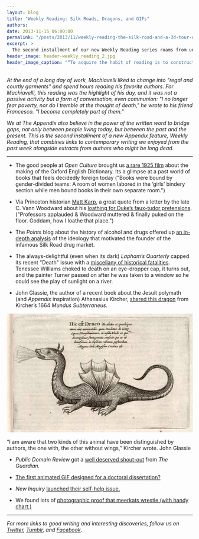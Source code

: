 ```yaml
---
layout: blog
title: "Weekly Reading: Silk Roads, Dragons, and GIFs"
authors:
date: 2013-11-15 06:00:00
permalink: "/posts/2013/11/weekly-reading-the-silk-road-and-a-3d-tour-of-early-london"
excerpt: >
  The second installment of our new Weekly Reading series roams from underground dragons to the odd death of Tennessee Williams.
header_image: header-weekly_reading_2.jpg
header_image_caption: "“To acquire the habit of reading is to construct for yourself a refuge from almost all the miseries of life.” - W. Somerset Maugham"
---
```

*At the end of a long day of work, Machiavelli liked to change into "regal and courtly garments" and spend hours reading his favorite authors. For Machiavelli, this reading was the highlight of his day, and it was not a passive activity but a form of conversation, even communion: "I no longer fear poverty, nor do I tremble at the thought of death," he wrote to his friend Francesco. "I become completely part of them."*

*We at *The Appendix* also believe in the power of the written word to bridge gaps, not only between people living today, but between the past and the present. This is the second installment of a new *Appendix* feature, *Weekly Reading,* that combines links to contemporary writing we enjoyed from the past week alongside extracts from authors who might be long dead.*

***

- The good people at *Open Culture* brought us [a rare 1925 film](http://www.openculture.com/2013/11/how-the-oxford-english-dictionary-was-made-in-1925.html) about the making of the Oxford English Dictionary. Its a glimpse at a past world of books that feels decidedly foreign today ("Books were bound by gender-divided teams: A room of women labored in the ‘girls’ bindery section while men bound books in their own separate room.")

- Via Princeton historian [Matt Karp](https://twitter.com/MitchFraas), a great quote from a letter by the late C. Vann Woodward about his [loathing for Duke’s faux-tudor pretensions](http://theglancereveals.tumblr.com/post/66004541925/middle-gothic-in-celophane). ("Professors applauded & Woodward muttered & finally puked on the floor. Goddam, how I loathe that place.")

- The *Points* blog about the history of alcohol and drugs offered up [an in-depth analysis](http://pointsadhsblog.wordpress.com/2013/11/04/silk-road-part-two-ross-ulbricht-vs-the-world/) of the ideology that motivated the founder of the infamous Silk Road drug market. 

- The always-delightful (even when its dark) *Lapham’s Quarterly* capped its recent "Death" issue with a [miscellany of historical fatalities](http://www.laphamsquarterly.org/miscellany/shot-stabbed-hanged.php?page=all). Tenessee Williams choked to death on an eye-dropper cap, it turns out, and the painter Turner passed on after he was taken to a window so he could see the play of sunlight on a river.

- John Glassie, the author of a recent book about the Jesuit polymath (and *Appendix* inspiration) Athanasius Kircher, [shared this dragon](https://www.facebook.com/photo.php?fbid=565070450234362&set=a.382403245167751.90178.378904818850927&type=1) from Kircher’s 1664 *Mundus Subterraneus.*

<div class="inline-image">
  <a rel="lightbox" href="/images/blog/2013/11/1453536_565070450234362_357451349_n-large.jpg">
    <img src="/images/blog/2013/11/1453536_565070450234362_357451349_n-medium.jpg" width="640" alt="Weekly Reading" />
  </a>
  <p class="caption">
    “I am aware that two kinds of this animal have been distinguished by authors, the one with, the other without wings,” Kircher wrote.
    <span class="credit">
      John Glassie
    </span>
  </p>
</div>

- *Public Domain Review* got a [well deserved shout-out](http://www.theguardian.com/books/2013/nov/03/public-domain-review-digital-curation) from *The Guardian.*

- [The first animated GIF designed for a doctoral dissertation?](http://tumblr.theappendix.net/post/66616480463/the-worlds-first-animated-gif-designed-to-be-used#notes)

- *New Inquiry* [launched their self-help issue.](http://thenewinquiry.com/features/vol-22-editors-note-self-help/)

- We found lots of [photographic proof that meerkats wrestle (with handy chart.)](https://twitter.com/appendixjournal/status/398249309218422784)

<hr class="special" />

*For more links to good writing and interesting discoveries, follow us on [Twitter](https://twitter.com/appendixjournal), [Tumblr](http://tumblr.theappendix.net/), and [Facebook](https://www.facebook.com/TheAppendix).*
